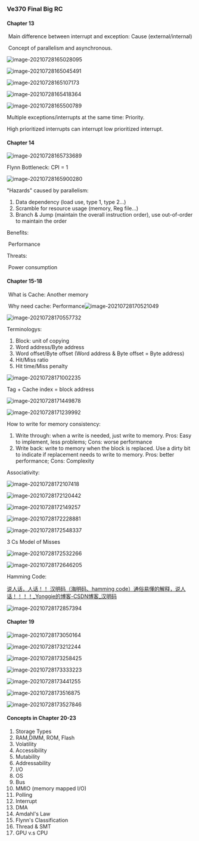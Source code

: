 ### Ve370 Final Big RC

#### Chapter 13

​	Main difference between interrupt and exception: Cause (external/internal)

​	Concept of parallelism and asynchronous.

![image-20210728165028095](C:\Users\yangg\AppData\Roaming\Typora\typora-user-images\image-20210728165028095.png)

![image-20210728165045491](C:\Users\yangg\AppData\Roaming\Typora\typora-user-images\image-20210728165045491.png)

![image-20210728165107173](C:\Users\yangg\AppData\Roaming\Typora\typora-user-images\image-20210728165107173.png)

![image-20210728165418364](C:\Users\yangg\AppData\Roaming\Typora\typora-user-images\image-20210728165418364.png)

![image-20210728165500789](C:\Users\yangg\AppData\Roaming\Typora\typora-user-images\image-20210728165500789.png)

Multiple exceptions/interrupts at the same time: Priority.

High prioritized interrupts can interrupt low prioritized interrupt.



#### Chapter 14

![image-20210728165733689](C:\Users\yangg\AppData\Roaming\Typora\typora-user-images\image-20210728165733689.png)

Flynn Bottleneck: CPI = 1

![image-20210728165900280](C:\Users\yangg\AppData\Roaming\Typora\typora-user-images\image-20210728165900280.png)

"Hazards" caused by parallelism:

1. Data dependency (load use, type 1, type 2...)
2. Scramble for resource usage (memory, Reg file...)
3. Branch & Jump (maintain the overall instruction order), use out-of-order  to maintain the order

Benefits:

​	Performance

Threats:

​	Power consumption



#### Chapter 15-18

​	What is Cache: Another memory

​	Why need cache: Performance![image-20210728170521049](C:\Users\yangg\AppData\Roaming\Typora\typora-user-images\image-20210728170521049.png)

![image-20210728170557732](C:\Users\yangg\AppData\Roaming\Typora\typora-user-images\image-20210728170557732.png)

Terminologys:

1. Block: unit of copying
2. Word address/Byte address 
3. Word offset/Byte offset (Word address & Byte offset = Byte address)
4. Hit/Miss ratio
5. Hit time/Miss penalty

![image-20210728171002235](C:\Users\yangg\AppData\Roaming\Typora\typora-user-images\image-20210728171002235.png)

Tag + Cache index = block address

![image-20210728171449878](C:\Users\yangg\AppData\Roaming\Typora\typora-user-images\image-20210728171449878.png)

![image-20210728171239992](C:\Users\yangg\AppData\Roaming\Typora\typora-user-images\image-20210728171239992.png)

How to write for memory consistency:

1. Write through: when a write is needed, just write to memory. Pros: Easy to implement, less problems; Cons: worse performance
2. Write back: write to memory when the block is replaced. Use a dirty bit to indicate if replacement needs to write to memory. Pros: better performance; Cons: Complexity



Associativity:

![image-20210728172107418](C:\Users\yangg\AppData\Roaming\Typora\typora-user-images\image-20210728172107418.png)

![image-20210728172120442](C:\Users\yangg\AppData\Roaming\Typora\typora-user-images\image-20210728172120442.png)

![image-20210728172149257](C:\Users\yangg\AppData\Roaming\Typora\typora-user-images\image-20210728172149257.png)

![image-20210728172228881](C:\Users\yangg\AppData\Roaming\Typora\typora-user-images\image-20210728172228881.png)

![image-20210728172548337](C:\Users\yangg\AppData\Roaming\Typora\typora-user-images\image-20210728172548337.png)

3 Cs Model of Misses

![image-20210728172532266](C:\Users\yangg\AppData\Roaming\Typora\typora-user-images\image-20210728172532266.png)

![image-20210728172646205](C:\Users\yangg\AppData\Roaming\Typora\typora-user-images\image-20210728172646205.png)

Hamming Code:

[说人话，人话！！ 汉明码（海明码、hamming code）通俗易懂的解释，说人话！！！！_Yonggie的博客-CSDN博客_汉明码](https://blog.csdn.net/Yonggie/article/details/83186280)

![image-20210728172857394](C:\Users\yangg\AppData\Roaming\Typora\typora-user-images\image-20210728172857394.png)



#### Chapter 19

![image-20210728173050164](C:\Users\yangg\AppData\Roaming\Typora\typora-user-images\image-20210728173050164.png)

![image-20210728173212244](C:\Users\yangg\AppData\Roaming\Typora\typora-user-images\image-20210728173212244.png)

![image-20210728173258425](C:\Users\yangg\AppData\Roaming\Typora\typora-user-images\image-20210728173258425.png)

![image-20210728173333223](C:\Users\yangg\AppData\Roaming\Typora\typora-user-images\image-20210728173333223.png)

![image-20210728173441255](C:\Users\yangg\AppData\Roaming\Typora\typora-user-images\image-20210728173441255.png)

![image-20210728173516875](C:\Users\yangg\AppData\Roaming\Typora\typora-user-images\image-20210728173516875.png)

![image-20210728173527846](C:\Users\yangg\AppData\Roaming\Typora\typora-user-images\image-20210728173527846.png)



#### Concepts in Chapter 20-23

1. Storage Types
2. RAM,DIMM, ROM, Flash
3. Volatility
4. Accessibility
5. Mutability
6. Addressability
7. I/O
8. OS
9. Bus
10. MMIO (memory mapped I/O)
11. Polling
12. Interrupt
13. DMA
14. Amdahl's Law
15. Flynn's Classification
16. Thread & SMT
17. GPU v.s CPU

